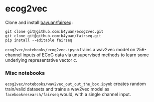 # ecog2vec

Clone and install [bayuan/fairseq](https://github.com/b4yuan/fairseq):

```
git clone git@github.com:b4yuan/ecog2vec.git
git clone git@github.com:b4yuan/fairseq.git
pip install --editable fairseq
```
`ecog2vec/notebooks/ecog2vec.ipynb` trains a wav2vec model on 256-channel inputs of ECoG data via unsupervised methods to learn some underlying representative vector $c$.


### Misc notebooks

`ecog2vec/notebooks/wav2vec_out_out_the_box.ipynb` creates random train/valid datasets and trains a wav2vec model as `facebookresearch/fairseq` would, with a single channel input. 